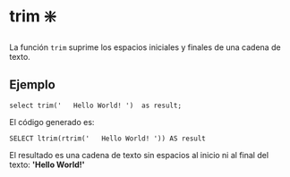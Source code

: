 ﻿---
SidebarGroup: "index-text-functions"
Autogenerated: true
---

# trim ❇️

La función `trim` suprime los espacios iniciales y finales de una cadena de texto.

## Ejemplo

```
select trim('   Hello World! ')  as result;
```

El código generado es:

```
SELECT ltrim(rtrim('   Hello World! ')) AS result
```

El resultado es una cadena de texto sin espacios al inicio ni al final del texto: **'Hello World!'**

